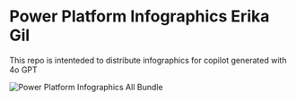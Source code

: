 # Power Platform Infographics Erika Gil
This repo is intenteded to distribute infographics for copilot generated with 4o GPT

![Power Platform Infographics All Bundle](https://github.com/user-attachments/assets/7b76ff0e-c6cd-4795-86ce-76ce3064ed64)
